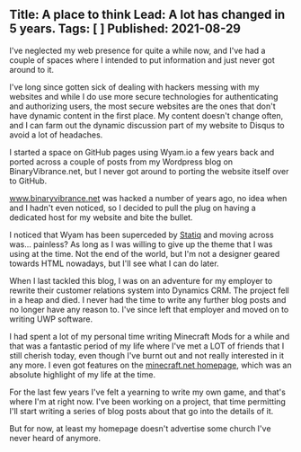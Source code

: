 Title: A place to think
Lead: A lot has changed in 5 years.
Tags: [ ]
Published: 2021-08-29
---

I've neglected my web presence for quite a while now, and I've had a couple of spaces where I intended to put information and just never got around to it.

I've long since gotten sick of dealing with hackers messing with my websites and while I do use more secure technologies for authenticating and authorizing users, the most
secure websites are the ones that don't have dynamic content in the first place. My content doesn't change often, and I can farm out the dynamic discussion part of my website to
Disqus to avoid a lot of headaches.

I started a space on GitHub pages using Wyam.io a few years back and ported across a couple of posts from my Wordpress blog on BinaryVibrance.net, but I never got around to 
porting the website itself
over to GitHub.

www.binaryvibrance.net was hacked a number of years ago, no idea when and I hadn't even noticed, so I decided to pull the plug on having a dedicated host for my website and 
bite the bullet.

I noticed that Wyam has been superceded by [Statiq](https://www.statiq.dev/) and moving across was... painless? As long as I was willing to give up the theme that I was using 
at the time. 
Not the end of the world, but I'm not a designer geared towards HTML nowadays, but I'll see what I can do later.

When I last tackled this blog, I was on an adventure for my employer to rewrite their customer relations system into Dynamics CRM. The project fell in a heap and died. I never 
had the time to 
write any further blog posts and no longer have any reason to. I've since left that employer and moved on to writing UWP software.

I had spent a lot of my personal time writing Minecraft Mods for a while and that was a fantastic period of my life where I've met a LOT of friends that I still cherish today, 
even though I've burnt out and not really interested in it any more. I even got features on the [minecraft.net homepage](https://www.minecraft.net/en-us/article/scripting-api-now-public-beta), 
which was an absolute highlight of my life at the time.

For the last few years I've felt a yearning to write my own game, and that's where I'm at right now. I've been working on a project, that time permitting I'll start writing a 
series of blog posts about that go into the details of it.

But for now, at least my homepage doesn't advertise some church I've never heard of anymore.

